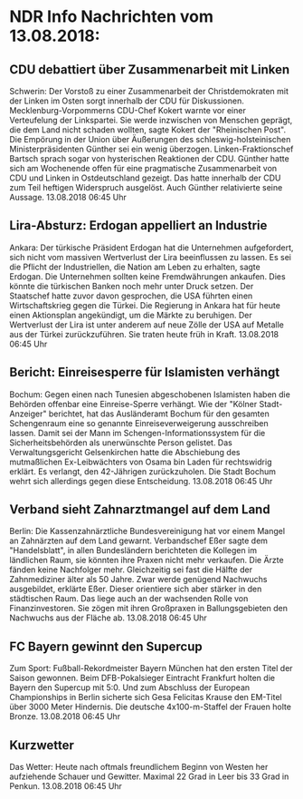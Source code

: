 # NDR Info Nachrichten vom 13.08.2018:


## CDU debattiert über Zusammenarbeit mit Linken
Schwerin: Der Vorstoß zu einer Zusammenarbeit der Christdemokraten mit der Linken im Osten sorgt innerhalb der CDU für Diskussionen. Mecklenburg-Vorpommerns CDU-Chef Kokert warnte vor einer Verteufelung der Linkspartei. Sie werde inzwischen von Menschen geprägt, die dem Land nicht schaden wollten, sagte Kokert der "Rheinischen Post". Die Empörung in der Union über Äußerungen des schleswig-holsteinischen Ministerpräsidenten Günther sei ein wenig überzogen. Linken-Fraktionschef Bartsch sprach sogar von hysterischen Reaktionen der CDU. Günther hatte sich am Wochenende offen für eine pragmatische Zusammenarbeit von CDU und Linken in Ostdeutschland gezeigt. Das hatte innerhalb der CDU zum Teil heftigen Widerspruch ausgelöst. Auch Günther relativierte seine Aussage. 13.08.2018 06:45 Uhr 

## Lira-Absturz: Erdogan appelliert an Industrie
Ankara: Der türkische Präsident Erdogan hat die Unternehmen aufgefordert, sich nicht vom massiven Wertverlust der Lira beeinflussen zu lassen. Es sei die Pflicht der Industriellen, die Nation am Leben zu erhalten, sagte Erdogan. Die Unternehmen sollten keine Fremdwährungen ankaufen. Dies könnte die türkischen Banken noch mehr unter Druck setzen. Der Staatschef hatte zuvor davon gesprochen, die USA führten einen Wirtschaftskrieg gegen die Türkei. Die Regierung in Ankara hat für heute einen Aktionsplan angekündigt, um die Märkte zu beruhigen. Der Wertverlust der Lira ist unter anderem auf neue Zölle der USA auf Metalle aus der Türkei zurückzuführen. Sie traten heute früh in Kraft. 13.08.2018 06:45 Uhr 

## Bericht: Einreisesperre für Islamisten verhängt
Bochum:	Gegen einen nach Tunesien abgeschobenen Islamisten haben die Behörden offenbar eine Einreise-Sperre verhängt. Wie der "Kölner Stadt-Anzeiger" berichtet, hat das Ausländeramt Bochum für den gesamten Schengenraum eine so genannte Einreiseverweigerung ausschreiben lassen. Damit sei der Mann im Schengen-Informationssystem für die Sicherheitsbehörden als unerwünschte Person gelistet. Das Verwaltungsgericht Gelsenkirchen hatte die Abschiebung des mutmaßlichen Ex-Leibwächters von Osama bin Laden für rechtswidrig erklärt. Es verlangt, den 42-Jährigen zurückzuholen. Die Stadt Bochum wehrt sich allerdings gegen diese Entscheidung. 13.08.2018 06:45 Uhr 

## Verband sieht Zahnarztmangel auf dem Land
Berlin:	Die Kassenzahnärztliche Bundesvereinigung hat vor einem Mangel an Zahnärzten auf dem Land gewarnt. Verbandschef Eßer sagte dem "Handelsblatt", in allen Bundesländern berichteten die Kollegen im ländlichen Raum, sie könnten ihre Praxen nicht mehr verkaufen. Die Ärzte fänden keine Nachfolger mehr. Gleichzeitig sei fast die Hälfte der Zahnmediziner älter als 50 Jahre. Zwar werde genügend Nachwuchs ausgebildet, erklärte Eßer. Dieser orientiere sich aber stärker in den städtischen Raum. Das liege auch an der wachsenden Rolle von Finanzinvestoren. Sie zögen mit ihren Großpraxen in Ballungsgebieten den Nachwuchs aus der Fläche ab. 13.08.2018 06:45 Uhr 

## FC Bayern gewinnt den Supercup
Zum Sport: Fußball-Rekordmeister Bayern München hat den ersten Titel der Saison gewonnen. Beim DFB-Pokalsieger Eintracht Frankfurt holten die Bayern den Supercup mit 5:0.
Und zum Abschluss der European Championships in Berlin sicherte sich Gesa Felicitas Krause den EM-Titel über 3000 Meter Hindernis. Die deutsche 4x100-m-Staffel der Frauen holte Bronze. 13.08.2018 06:45 Uhr 

## Kurzwetter
Das Wetter: Heute nach oftmals freundlichem Beginn von Westen her aufziehende Schauer und Gewitter. Maximal 22 Grad in Leer bis 33 Grad in Penkun. 13.08.2018 06:45 Uhr 
